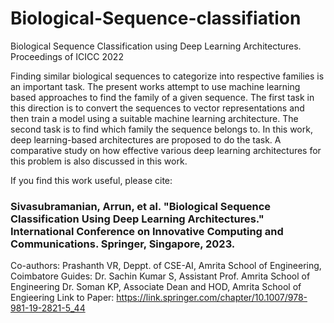 # Biological-Sequence-classifiation
Biological Sequence Classification using Deep Learning Architectures. Proceedings of ICICC 2022

Finding similar biological sequences to categorize into respective families is an important task. 
The present works attempt to use machine learning based approaches to find the family of a given sequence. 
The first task in this direction is to convert the sequences to vector representations and then train a model using a suitable machine learning architecture. 
The second task is to find which family the sequence belongs to. In this work, deep learning-based architectures are proposed to do the task. 
A comparative study on how effective various deep learning architectures for this problem is also discussed in this work.


If you find this work useful, please cite: 
### Sivasubramanian, Arrun, et al. "Biological Sequence Classification Using Deep Learning Architectures." International Conference on Innovative Computing and Communications. Springer, Singapore, 2023.


Co-authors: Prashanth VR, Deppt. of CSE-AI, Amrita School of Engineering, Coimbatore
Guides: Dr. Sachin Kumar S, Assistant Prof. Amrita School of Engineering
        Dr. Soman KP, Associate Dean and HOD, Amrita School of Engieering
Link to Paper: https://link.springer.com/chapter/10.1007/978-981-19-2821-5_44
